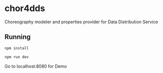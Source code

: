 # chor4dds
Choreography modeler and properties provider for Data Distribution Service

## Running
```bash
npm install

npm run dev
```
Go to localhost:8080 for Demo
